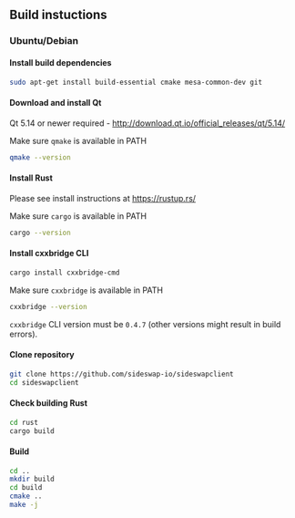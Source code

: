 ## Build instuctions

### Ubuntu/Debian

#### Install build dependencies

```bash
sudo apt-get install build-essential cmake mesa-common-dev git
```

#### Download and install Qt

Qt 5.14 or newer required - http://download.qt.io/official_releases/qt/5.14/

Make sure `qmake` is available in PATH

```bash
qmake --version
```

#### Install Rust

Please see install instructions at https://rustup.rs/

Make sure `cargo` is available in PATH

```bash
cargo --version
```

#### Install cxxbridge CLI

```bash
cargo install cxxbridge-cmd
```

Make sure `cxxbridge` is available in PATH

```bash
cxxbridge --version
```

`cxxbridge` CLI version must be `0.4.7` (other versions might result in build errors).

#### Clone repository

```bash
git clone https://github.com/sideswap-io/sideswapclient
cd sideswapclient
```

#### Check building Rust

```bash
cd rust
cargo build
```

#### Build

```bash
cd ..
mkdir build
cd build
cmake ..
make -j
```
